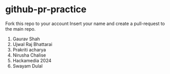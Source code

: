 # github-pr-practice
Fork this repo to your account
Insert your name and create a pull-request to the main repo.

1. Gaurav Shah
2. Ujwal Raj Bhattarai
3. Prakriti acharya
4. Nirusha Chalise
5. Hackamedia 2024
6. Swayam Dulal

